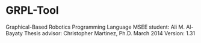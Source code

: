 # GRPL-Tool
Graphical-Based Robotics Programming Language
MSEE student:    Ali M. Al-Bayaty
Thesis advisor:  Christopher Martinez, Ph.D.
March 2014
Version: 1.31
